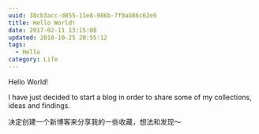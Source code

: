 ```yaml
---
uuid: 38cb3acc-d855-11e8-986b-7f9ab86c62e9
title: Hello World!
date: 2017-02-11 13:15:08
updated: 2018-10-25 20:55:12
tags:
  - Hello
category: Life
---
```


Hello World!

I have just decided to start a blog in order to share some of my collections, ideas and findings.

决定创建一个新博客来分享我的一些收藏，想法和发现～
